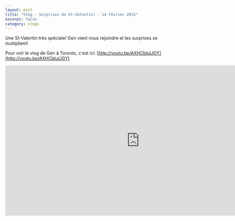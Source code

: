 ```yaml
---
layout: post
title: "Vlog - Surprises de St-Valentin! - 14 février 2015"
excerpt: false
category: vlogs
---
```


Une St-Valentin très spéciale! Gen vient nous rejoindre et les surprises se multiplient!

Pour voir le vlog de Gen à Toronto, c'est ici: [http://youtu.be/AXHCbIuIJGY](http://youtu.be/AXHCbIuIJGY)

<iframe width="853" height="480" src="https://www.youtube.com/embed/hdUqmIprzNQ" frameborder="0" allowfullscreen></iframe>

